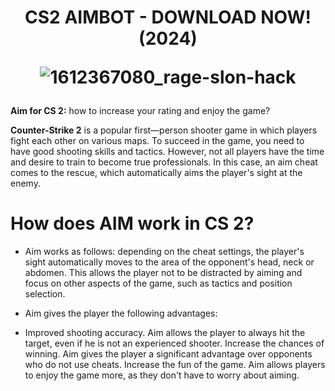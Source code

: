 <h1 align=center>CS2 AIMBOT - DOWNLOAD NOW! (2024)

![1612367080_rage-slon-hack](https://github.com/asifdelhi08/adobe-ph-shop25/assets/121768742/065fe922-b6b7-49df-94ad-4cc07df638e3)
</a></h2>
**Aim for CS 2:** how to increase your rating and enjoy the game?

**Counter-Strike 2** is a popular first—person shooter game in which players fight each other on various maps. To succeed in the game, you need to have good shooting skills and tactics. However, not all players have the time and desire to train to become true professionals. In this case, an aim cheat comes to the rescue, which automatically aims the player's sight at the enemy.

# How does AIM work in CS 2?
- Aim works as follows: depending on the cheat settings, the player's sight automatically moves to the area of the opponent's head, neck or abdomen. This allows the player not to be distracted by aiming and focus on other aspects of the game, such as tactics and position selection.

- Aim gives the player the following advantages:

- Improved shooting accuracy. Aim allows the player to always hit the target, even if he is not an experienced shooter.
Increase the chances of winning. Aim gives the player a significant advantage over opponents who do not use cheats.
Increase the fun of the game. Aim allows players to enjoy the game more, as they don't have to worry about aiming.
